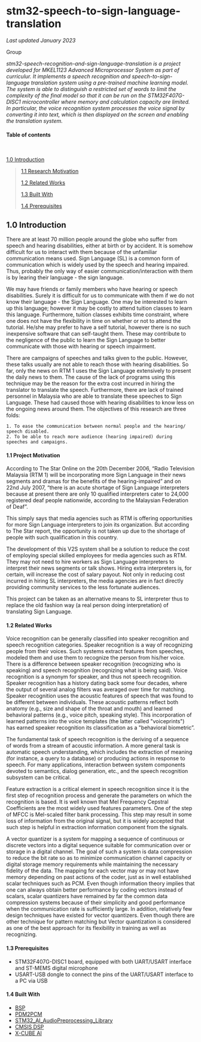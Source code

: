 # stm32-speech-to-sign-language-translation

*Last updated January 2023*

Group

*stm32-speech-recognition-and-sign-language-translation is a project developed for MKEL1123 Advanced Microprocessor System 
as part of curriculur. It implements a speech recognition and speech-to-sign-language translation system using a pre-trained 
machine learning model. The system is able to distinguish a restricted set of words to limit the complexity of the final model 
so that it can be run on the STM32F407G-DISC1 microcontroller where memory and calculation capacity are limited. In particular, 
the voice recognition system processes the voice signal by converting it into text, which is then displayed on the screen and 
enabling the translation system.*



#### Table of contents

<br>

[1.0 Introduction](#10-introduction)

> [1.1 Research Motivation](#11-research-motivation)
>
> [1.2 Related Works](#12-related-works)
>
> [1.3 Built With](#13-built-with)
>
> [1.4 Prerequisites](#14-prerequisites)




## 1.0 Introduction

There are at least 70 million people around the globe who suffer from speech and hearing disabilities, either at birth or by accident.
It is somehow difficult for us to interact with them because of the unfamiliar communication means used. Sign Language (SL) is a common
form of communication which is widely used by the speech and hearing impaired. Thus, probably the only way of easier communication/interaction
with them is by learing their language - the sign language.

We may have friends or family members who have hearing or speech disabilities. Surely it is difficult for us to communicate with them if we do not
know their language - the Sign Language. One may be interested to learn up this language; however it may be costly to attend tuition classes to learn
this language. Furthermore, tuition classes exhibits time constraint, where one does not have the flexibility in time on whether or not to attend the tutorial.
He/she may prefer to have a self tutorial, however there is no such inexpensive software that can self-taught them. These may contribute to the negligence of the
public to learn the Sign Language to better communicate with those with hearing or speech impairment.

There are campaigns of speeches and talks given to the public. However, these
talks usually are not able to reach those with hearing disabilities. So far, only the news
on RTM 1 uses the Sign Language extensively to present the daily news to them. The
cause of the lack of programs using this technique may be the reason for the extra cost
incurred in hiring the translator to translate the speech. Furthermore, there are lack of
trained personnel in Malaysia who are able to translate these speeches to Sign Language. 
These had caused those with hearing disabilities to know less on the ongoing
news around them. The objectives of this research are three folds:


    1. To ease the communication between normal people and the hearing/ speech disabled.
    2. To be able to reach more audience (hearing impaired) during speeches and campaigns.




#### 1.1 Project Motivation

According to The Star Online on the 20th December 2006, “Radio Television Malaysia (RTM 1) will be incorporating more Sign Language in their news segments and
dramas for the benefits of the hearing-impaired” and on 22nd July 2007, “there is an acute shortage of Sign Language interpreters because at present there are only 10
qualified interpreters cater to 24,000 registered deaf people nationwide, according to the Malaysian Federation of Deaf”.

This simply says that media agencies such as RTM is offering opportunities for more Sign Language interpreters to join its organization. But according to The Star
report, the opportunity is not taken up due to the shortage of people with such qualification in this country.

The development of this V2S system shall be a solution to reduce the cost of employing special skilled employees for media agencies such as RTM. They may not
need to hire workers as Sign Language interpreters to interpret their news segments or talk shows. Hiring extra interpreters is, for certain, will increase the cost of salary payout. Not only in reducing cost incurred in hiring SL interpreters, the media agencies are in fact directly providing community services to the less fortunate audiences.

This project can be taken as an alternative means to SL interpreter thus to replace the old fashion way (a real person doing interpretation) of translating Sign Language.



#### 1.2 Related Works

Voice recognition can be generally classified into speaker recognition and speech
recognition categories. Speaker recognition is a way of recognizing people from their
voices. Such systems extract features from speeches, modeled them and use them to recognize 
the person from his/her voice. There is a difference between speaker recognition (recognizing who is speaking) 
and speech recognition (recognizing what is being said). Voice recognition is a synonym for speaker, and thus not speech recognition.
Speaker recognition has a history dating back some four decades, where the output of
several analog filters was averaged over time for matching. Speaker recognition uses
the acoustic features of speech that was found to be different between individuals.
These acoustic patterns reflect both anatomy (e.g., size and shape of the throat and
mouth) and learned behavioral patterns (e.g., voice pitch, speaking style). This incorporation 
of learned patterns into the voice templates (the latter called "voiceprints") has earned speaker 
recognition its classification as a "behavioral biometric”.

The fundamental task of speech recognition is the deriving of a sequence of words
from a stream of acoustic information. A more general task is automatic speech understanding, 
which includes the extraction of meaning (for instance, a query to a database) or producing actions 
in response to speech. For many applications, interaction
between system components devoted to semantics, dialog generation, etc., and the
speech recognition subsystem can be critical.

Feature extraction is a critical element in speech recognition since it is the first step
of recognition process and generate the parameters on which the recognition is based.
It is well known that Mel Frequency Cepstral Coefficients are the most widely used
features parameters. One of the step of MFCC is Mel-scaled filter bank processing.
This step may result in some loss of information from the original signal, but it is
widely accepted that such step is helpful in extraction information component from
the signals.

A vector quantizer is a system for mapping a sequence of continuous or discrete vectors into a 
digital sequence suitable for communication over or storage in a digital channel. The goal of such a 
system is data compression to reduce the bit rate so as to minimize communication channel capacity or 
digital storage memory requirements while maintaining the necessary fidelity of the data. The mapping 
for each vector may or may not have memory depending on past actions of the coder, just as in well established
scalar techniques such as PCM. Even though information theory implies that one can
always obtain better performance by coding vectors instead of scalars, scalar quantizers
have remained by far the common data compression systems because of their simplicity
and good performance when the communication rate is sufficiently large. In addition,
relatively few design techniques have existed for vector quantizers. Even though
there are other technique for pattern matching but Vector quantization is considered as
one of the best approach for its flexibility in training as well as recognizing. 




#### 1.3 Prerequisites

* STM32F407G-DISC1 board, equipped with both UART/USART interface and ST-MEMS digital microphone
* USART-USB dongle to connect the pins of the UART/USART interface to a PC via USB




#### 1.4 Built With

* [BSP](https://www.st.com/resource/en/user_manual/dm00440740-stm32cube-bsp-drivers-development-guidelines-stmicroelectronics.pdf)
* [PDM2PCM](https://www.st.com/resource/en/user_manual/um2372-stm32cube-pdm2pcm-software-library-for-the-stm32f4f7h7-series-stmicroelectronics.pdf)
* [STM32_AI_AudioPreprocessing_Library](https://www.st.com/en/embedded-software/stm32-audio100a.html)
* [CMSIS DSP](https://developer.arm.com/tools-and-software/embedded/cmsis)
* [X-CUBE AI](https://www.st.com/en/embedded-software/x-cube-ai.html)


